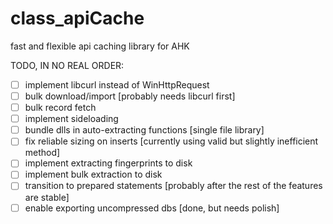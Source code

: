 # class_apiCache
fast and flexible api caching library for AHK


TODO, IN NO REAL ORDER:
- [ ] implement libcurl instead of WinHttpRequest
- [ ] bulk download/import   [probably needs libcurl first]
- [ ] bulk record fetch
- [ ] implement sideloading
- [ ] bundle dlls in auto-extracting functions [single file library]
- [ ] fix reliable sizing on inserts [currently using valid but slightly inefficient method]
- [ ] implement extracting fingerprints to disk
- [ ] implement bulk extraction to disk
- [ ] transition to prepared statements  [probably after the rest of the features are stable]
- [ ] enable exporting uncompressed dbs [done, but needs polish]
